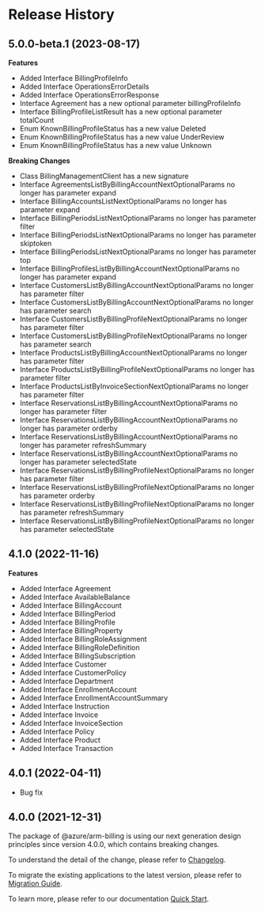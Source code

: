 # Release History
    
## 5.0.0-beta.1 (2023-08-17)
    
**Features**

  - Added Interface BillingProfileInfo
  - Added Interface OperationsErrorDetails
  - Added Interface OperationsErrorResponse
  - Interface Agreement has a new optional parameter billingProfileInfo
  - Interface BillingProfileListResult has a new optional parameter totalCount
  - Enum KnownBillingProfileStatus has a new value Deleted
  - Enum KnownBillingProfileStatus has a new value UnderReview
  - Enum KnownBillingProfileStatus has a new value Unknown

**Breaking Changes**

  - Class BillingManagementClient has a new signature
  - Interface AgreementsListByBillingAccountNextOptionalParams no longer has parameter expand
  - Interface BillingAccountsListNextOptionalParams no longer has parameter expand
  - Interface BillingPeriodsListNextOptionalParams no longer has parameter filter
  - Interface BillingPeriodsListNextOptionalParams no longer has parameter skiptoken
  - Interface BillingPeriodsListNextOptionalParams no longer has parameter top
  - Interface BillingProfilesListByBillingAccountNextOptionalParams no longer has parameter expand
  - Interface CustomersListByBillingAccountNextOptionalParams no longer has parameter filter
  - Interface CustomersListByBillingAccountNextOptionalParams no longer has parameter search
  - Interface CustomersListByBillingProfileNextOptionalParams no longer has parameter filter
  - Interface CustomersListByBillingProfileNextOptionalParams no longer has parameter search
  - Interface ProductsListByBillingAccountNextOptionalParams no longer has parameter filter
  - Interface ProductsListByBillingProfileNextOptionalParams no longer has parameter filter
  - Interface ProductsListByInvoiceSectionNextOptionalParams no longer has parameter filter
  - Interface ReservationsListByBillingAccountNextOptionalParams no longer has parameter filter
  - Interface ReservationsListByBillingAccountNextOptionalParams no longer has parameter orderby
  - Interface ReservationsListByBillingAccountNextOptionalParams no longer has parameter refreshSummary
  - Interface ReservationsListByBillingAccountNextOptionalParams no longer has parameter selectedState
  - Interface ReservationsListByBillingProfileNextOptionalParams no longer has parameter filter
  - Interface ReservationsListByBillingProfileNextOptionalParams no longer has parameter orderby
  - Interface ReservationsListByBillingProfileNextOptionalParams no longer has parameter refreshSummary
  - Interface ReservationsListByBillingProfileNextOptionalParams no longer has parameter selectedState
    
    
## 4.1.0 (2022-11-16)
    
**Features**

  - Added Interface Agreement
  - Added Interface AvailableBalance
  - Added Interface BillingAccount
  - Added Interface BillingPeriod
  - Added Interface BillingProfile
  - Added Interface BillingProperty
  - Added Interface BillingRoleAssignment
  - Added Interface BillingRoleDefinition
  - Added Interface BillingSubscription
  - Added Interface Customer
  - Added Interface CustomerPolicy
  - Added Interface Department
  - Added Interface EnrollmentAccount
  - Added Interface EnrollmentAccountSummary
  - Added Interface Instruction
  - Added Interface Invoice
  - Added Interface InvoiceSection
  - Added Interface Policy
  - Added Interface Product
  - Added Interface Transaction
    
## 4.0.1 (2022-04-11)

  - Bug fix

## 4.0.0 (2021-12-31)

The package of @azure/arm-billing is using our next generation design principles since version 4.0.0, which contains breaking changes.

To understand the detail of the change, please refer to [Changelog](https://aka.ms/js-track2-changelog).

To migrate the existing applications to the latest version, please refer to [Migration Guide](https://aka.ms/js-track2-migration-guide).

To learn more, please refer to our documentation [Quick Start](https://aka.ms/js-track2-quickstart).
